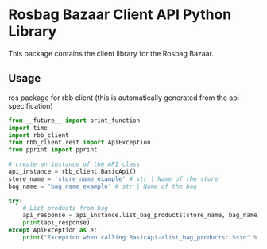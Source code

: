 # Rosbag Bazaar Client API Python Library
This package contains the client library for the Rosbag Bazaar.

## Usage

ros package for rbb client (this is automatically generated from the api specification)

```python
from __future__ import print_function
import time
import rbb_client
from rbb_client.rest import ApiException
from pprint import pprint

# create an instance of the API class
api_instance = rbb_client.BasicApi()
store_name = 'store_name_example' # str | Name of the store
bag_name = 'bag_name_example' # str | Name of the bag

try:
    # List products from bag
    api_response = api_instance.list_bag_products(store_name, bag_name)
    print(api_response)
except ApiException as e:
    print("Exception when calling BasicApi->list_bag_products: %s\n" % e)

```
